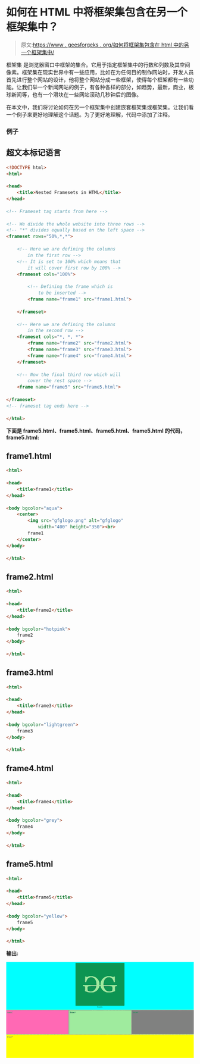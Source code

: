 # 如何在 HTML 中将框架集包含在另一个框架集中？

> 原文:[https://www . geesforgeks . org/如何将框架集包含在 html 中的另一个框架集中/](https://www.geeksforgeeks.org/how-to-include-frameset-inside-another-frameset-in-html/)

框架集 [](https://www.geeksforgeeks.org/html-frameset-tag/#:~:text=The%20element%20contains%20one,is%20not%20supported%20in%20HTML5.) 是浏览器窗口中框架的集合。它用于指定框架集中的行数和列数及其空间像素。框架集在现实世界中有一些应用，比如在为任何目的制作网站时，开发人员首先进行整个网站的设计，他将整个网站分成一些框架，使得每个框架都有一些功能。让我们举一个新闻网站的例子，有各种各样的部分，如趋势，最新，商业，板球新闻等，也有一个滑块在一些网站滚动几秒钟后的图像。

在本文中，我们将讨论如何在另一个框架集中创建嵌套框架集或框架集。让我们看一个例子来更好地理解这个话题。为了更好地理解，代码中添加了注释。

### 例子

## 超文本标记语言

```html
<!DOCTYPE html>
<html>

<head>
    <title>Nested Framesets in HTML</title>
</head>

<!-- Frameset tag starts from here -->

<!-- We divide the whole website into three rows -->
<!-- "*" divides equally based on the left space -->
<frameset rows="50%,*,*">

    <!-- Here we are defining the columns 
        in the first row -->
    <!-- It is set to 100% which means that 
        it will cover first row by 100% -->
    <frameset cols="100%">

        <!-- Defining the frame which is 
            to be inserted -->
        <frame name="frame1" src="frame1.html">

    </frameset>

    <!-- Here we are defining the columns 
        in the second row -->
    <frameset cols="*, *, *">
        <frame name="frame2" src="frame2.html">
        <frame name="frame3" src="frame3.html">
        <frame name="frame4" src="frame4.html">
    </frameset>

    <!-- Now the final third row which will 
        cover the rest space -->
    <frame name="frame5" src="frame5.html">

</frameset>
<!-- frameset tag ends here -->

</html>
```

**下面是 frame5.html、frame5.html、frame5.html、frame5.html 的代码，frame5.html:**

## frame1.html

```html
<html>

<head>
    <title>frame1</title>
</head>

<body bgcolor="aqua">
    <center>
        <img src="gfglogo.png" alt="gfglogo"
            width="400" height="350"><br>
        frame1
    </center>
</body>

</html>
```

## frame2.html

```html
<html>

<head>
    <title>frame2</title>
</head>

<body bgcolor="hotpink">
    frame2
</body>

</html>
```

## frame3.html

```html
<html>

<head>
    <title>frame3</title>
</head>

<body bgcolor="lightgreen">
    frame3
</body>

</html>
```

## frame4.html

```html
<html>

<head>
    <title>frame4</title>
</head>

<body bgcolor="grey">
    frame4
</body>

</html>
```

## frame5.html

```html
<html>

<head>
    <title>frame5</title>
</head>

<body bgcolor="yellow">
    frame5
</body>

</html>
```

**输出:**

![](img/90f73272ad08f968d0b86daac7508fd1.png)